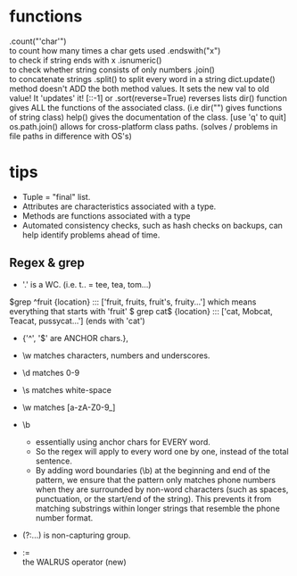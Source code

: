 # functions
.count("'char'")  
    to count how many times a char gets used
.endswith("x")  
    to check if string ends with x
.isnumeric()  
    to check whether string consists of only numbers
.join()  
    to concatenate strings
.split() 
    to split every word in a string
dict.update() 
    method doesn't ADD the both method values. It sets the new val to old value! It 'updates' it!
[::-1] or .sort(reverse=True)
    reverses lists
dir() 
    function gives ALL the functions of the associated class. 
    (i.e dir("") gives functions of string class)
help() 
    gives the documentation of the class. 
    [use 'q' to quit]
os.path.join()
    allows for cross-platform class paths. 
    (solves \/ problems in file paths in difference with OS's)

# tips
* Tuple = "final" list.
* Attributes are characteristics associated with a type.
* Methods are functions associated with a type
* Automated consistency checks, such as hash checks on backups, can help identify problems ahead of time.

## Regex & grep
* '.' is a WC. 
    (i.e. t.. = tee, tea, tom...)

$grep ^fruit {location} ::: ['fruit, fruits, fruit's, fruity...']
     which means everything that starts with 'fruit'
$ grep cat$ {location} ::: ['cat, Mobcat, Teacat, pussycat...'] 
    (ends with 'cat')

* {'^', '$' are ANCHOR chars.},

* \w matches characters, numbers and underscores.
* \d matches 0-9
* \s matches white-space
* \w matches [a-zA-Z0-9_]
* \b 
    - essentially using anchor chars for EVERY word. 
    - So the regex will apply to every word one by one, instead of the total sentence.
    - By adding word boundaries (\b) at the beginning and end of the pattern, 
    we ensure that the pattern only matches phone numbers when they are surrounded by non-word characters 
    (such as spaces, punctuation, or the start/end of the string). 
    This prevents it from matching substrings within longer strings that resemble the phone number format.

* (?:...) is non-capturing group.
* :=   
    the WALRUS operator (new)